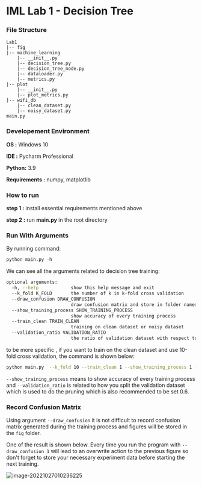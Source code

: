 # IML Lab 1 - Decision Tree

### File Structure

```
Lab1
|-- fig
|-- machine_learning
    |-- __init__.py
    |-- decision_tree.py
    |-- decision_tree_node.py
    |-- dataloader.py
    |-- metrics.py
|-- plot
    |-- __init__.py
    |-- plot_metrics.py
|-- wifi_db
    |-- clean_dataset.py
    |-- noisy_dataset.py
main.py
```



### Developement Environment

**OS :** Windows 10

**IDE :** Pycharm Professional 

**Python:** 3.9

**Requirements :** numpy, matplotlib



### How to run

**step 1 :** install essential requirements mentioned above

**step 2 :** run **main.py** in the root directory



### Run With Arguments

By running command:

```python
python main.py -h 
```

 We can see all the arguments related to decision tree training:

```bash
optional arguments:
  -h, --help            show this help message and exit
  --k_fold K_FOLD       the number of k in k-fold cross validation
  --draw_confusion DRAW_CONFUSION
                        draw confusion matrix and store in folder named fig
  --show_training_process SHOW_TRAINING_PROCESS
                        show accuracy of every training process
  --train_clean TRAIN_CLEAN
                        training on clean dataset or noisy dataset
  --validation_ratio VALIDATION_RATIO
                        the ratio of validation dataset with respect to test dataset
```

to be more specific , if you want to train on the clean dataset and use 10-fold cross validation, the command is shown below:

```bash
python main.py  --k_fold 10 --train_clean 1 --show_training_process 1 --validation_ratio 0.5
```

`--show_training_process` means to show accuracy of every training process and `--validation_ratio` is related to how you split the validation dataset which is used to do the pruning which is also recommended to be set 0.6.



### Record Confusion Matrix

Using argument `--draw_confusion` it is not difficult to record confusion matrix generated during the training process and figures will be stored in the `fig` folder.

One of the result is shown below. Every time you run the program with `--draw_confusion 1` will lead to an overwrite action to the previous figure so don't forget to store your necessary experiment data before starting the next training.

![image-20221027010236225](C:\Users\89748\AppData\Roaming\Typora\typora-user-images\image-20221027010236225.png)